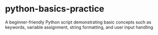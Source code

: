 # python-basics-practice
A beginner-friendly Python script demonstrating basic concepts such as keywords, variable assignment, string formatting, and user input handling
